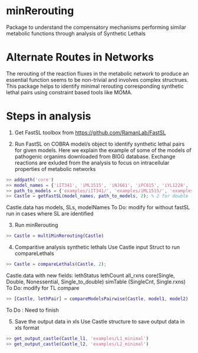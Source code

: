 # minRerouting
Package to understand the compensatory mechanisms performing similar metabolic functions through analysis of Synthetic Lethals

# Alternate Routes in Networks
The rerouting of the reaction fluxes in the metabolic network to produce an essential function seems to be non-trivial and involves complex structrues. This package helps to identify minimal rerouting corresponding synthetic lethal pairs using constraint based tools like MOMA.   

# Steps in analysis
1. Get FastSL toolbox from https://github.com/RamanLab/FastSL

2. Run FastSL on COBRA model/s object to identify synthetic lethal pairs for given models.
Here we explain the example of some of the models of pathogenic organims downloaded from BIGG database. Exchange reactions are exluded from the analysis to focus on intracellular properties of metabolic networks

```Matlab 
>> addpath('core')
>> model_names = {'iIT341', 'iML1515', 'iNJ661', 'iPC815', 'iYL1228', 'STM_v1_0'} % Recommneded to rename model.mat file to modelNames.mat file
>> path_to_models = {'examples/iIT341/', 'examples/iML1515/', 'examples/iNJ661/','examples/iPC815/', 'examples/iYL1228/', 'examples/STM_v1_0/'}
>> Castle = getFastSL(model_names, path_to_models, 2); % 2 for double lethals and 3 for triple lethals
``` 

Castle.data has models, SLs, modelNames
 To Do: modify for without fastSL run in cases where SL are identified 

3. Run minRerouting
```Matlab 
>> Castle = multiMinRerouting(Castle)
``` 

4. Comparitive analysis synthetic lethals 
Use Castle input Struct to run compareLethals
```Matlab 
>> Castle = compareLethals(Castle, 2); 
```
Castle.data with new fields:
lethStatus 
lethCount 
all_rxns
core(Single, Double, Nonessential, Single_to_double)
simTable (SingleCnt, Single.rxns) 
 To Do: modify for TL compare

```Matlab 
>> [Castle, lethPair] = compareModelsPairwise(Castle, model1, model2)
```
To Do : Need to finish

5. Save the output data in xls
Use Castle structure to save output data in xls format
```Matlab 
>> get_output_castle(Castle_l1, 'examples/L1_minimal')
>> get_output_castle(Castle_l2, 'examples/L2_minimal')
```

